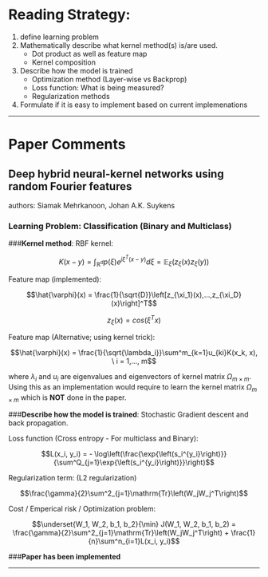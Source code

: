 # Reading Strategy:

1. define learning problem
2. Mathematically describe what kernel method(s) is/are used.
   - Dot product as well as feature map
   - Kernel composition
3. Describe how the model is trained
   - Optimization method (Layer-wise vs Backprop)
   - Loss function: What is being measured?
   - Regularization methods
4. Formulate if it is easy to implement based on current implemenations

-------------------------------------

# Paper Comments

## Deep hybrid neural-kernel networks using random Fourier features
authors: Siamak Mehrkanoon, Johan A.K. Suykens

### **Learning Problem**: Classification (Binary and Multiclass)
###**Kernel method**: RBF kernel:

```math
K(x-y) = \int_{\mathbb{R}^d} p(\xi)e^{j\xi^T(x-y)}d\xi = \mathbb{E}_{\xi} (z_{\xi}(x)z_{\xi}(y))
```
Feature map (implemented):

```math
\hat{\varphi}(x) = \frac{1}{\sqrt{D}}\left[z_{\xi_1}(x),...,z_{\xi_D}(x)\right]^T
```
```math
z_{\xi}(x) = cos(\xi^T x)
   ```

   Feature map (Alternative; using kernel trick):
```math
\hat{\varphi}(x) = \frac{1}{\sqrt{\lambda_i}}\sum^m_{k=1}u_{ki}K(x_k, x), \ i = 1,..., m
```
   where $\lambda_i$ and $u_i$ are eigenvalues and eigenvectors of kernel matrix $\Omega_{m\times m}$. Using this as an implementation would require to learn the kernel matrix $\Omega_{m \times m}$ which is **NOT** done in the paper.

###**Describe how the model is trained**: Stochastic Gradient descent and back propagation.

Loss function (Cross entropy - For multiclass and Binary):
```math
L(x_i, y_i) = - \log\left(\frac{\exp{\left(s_i^{y_i}\right)}}{\sum^Q_{j=1}\exp{\left(s_i^{y_i}\right)}}\right)
```

Regularization term: (L2 regularization)
```math
\frac{\gamma}{2}\sum^2_{j=1}\mathrm{Tr}\left(W_jW_j^T\right)
```

Cost / Emperical risk / Optimization problem:
```math
\underset{W_1, W_2, b_1, b_2}{\min} J(W_1, W_2, b_1, b_2) = \frac{\gamma}{2}\sum^2_{j=1}\mathrm{Tr}\left(W_jW_j^T\right) + \frac{1}{n}\sum^n_{i=1}L(x_i, y_i)
```

###**Paper has been implemented**

------------------------------------



